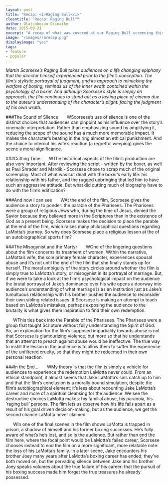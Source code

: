 ```yaml
---
layout: post
title: "Recap: <i>Raging Bull</i>"
cleantitle: "Recap: Raging Bull""
author: Olatunbosun Osinaike
date: 2015-09-21
excerpt: "A recap of what was covered at our Raging Bull screening this past Thursday"
image: "/images/rbrecap.png"
displayimage: "yes"
tags: 
- feature
- popular
---
```


*Martin Scorsese’s Raging Bull takes audiences on a life changing epiphany that the director himself experienced prior to the film’s conception. The film’s stylistic portrayal of judgment, and its approach to mimicking the warfare of boxing, reminds us of the inner wrath contained within the psychology of a boxer. And although Scorsese’s style is simply an approach, the film continues to stand out as a lasting piece of cinema due to the auteur’s understanding of the character’s plight: facing the judgment of his own wrath.*

###The Sound of Silence
&nbsp;&nbsp;&nbsp;&nbsp;&nbsp;&nbsp;WScorsese’s use of silence is one of the distinct choices that audiences can pinpoint as his influence over the story’s cinematic interpretation. Rather than emphasizing sound by amplifying it, reducing the scope of the sound has a much more memorable impact. It makes the character’s beating in the ring almost an ethical punishment. And the choice to intercut his wife’s reaction (a regretful weeping) gives the scene a moral significance. 

###Cutting Time
&nbsp;&nbsp;&nbsp;&nbsp;&nbsp;&nbsp;WThe historical aspects of the film’s production are also very important. After reviewing the script - written by the boxer, as well as Paul Shrader and Mardik - Scorsese chose to scrap much of the original screenplay. Most of what was cut dealt with the boxer’s early life: his relationship with his father, and the rugged upbringing that led him to have such an aggressive attitude. But what did cutting much of biography have to do with the film’s edification?

###And now I can see
&nbsp;&nbsp;&nbsp;&nbsp;&nbsp;&nbsp;WAt the end of the film, Scorsese gives the audience a story to ponder: the parable of the Pharisees. The Pharisees were a group of religious Jews who, during the time of Jesus, denied the Savior because they believed more in the Scriptures than in the existence of God as a present being. Scorsese makes the decision to place the parable at the end of the film, which raises many philosophical questions regarding LaMotta’s journey. So why does Scorsese place a religious lesson at the of an autobiographical sports film?

###The Misogynist and the Martyr 
&nbsp;&nbsp;&nbsp;&nbsp;&nbsp;&nbsp;WOne of the lingering questions about the film concerns its treatment of women. Within the narrative, LaMotta’s wife, the sole primary female character, experiences spousal abuse and it’s not until the end of the film that she finally stands up for herself. The moral ambiguity of the story circles around whether the film is simply true to LaMotta’s story, or misogynist in its portrayal of marriage. But, if we were to take a look at the film’s psychological impact on the audience the brutal portrayal of Jake’s dominance over his wife opens a doorway into audience’s understanding of what marriage is as an institution just as Jake’s tumultuous relationship with his brother pushes the audience to reconsider their own sibling related issues. If Scorsese is making an attempt to teach based on LaMotta’s mistakes, perhaps exposing the audience to the brutality is what gives them inspiration to find their own redemption. 

&nbsp;&nbsp;&nbsp;&nbsp;&nbsp;&nbsp;WThis ties back into the Parable of the Pharisees. The Pharisees were a group that taught Scripture without fully understanding the Spirit of God. So, an explanation for the film’s supposed impartiality towards abuse is not that Scorsese is glamourizing violence, but more so that he understands that an attempt to preach against abuse would be ineffective. The true way to instill the lesson in the audience is to allow them to suffer the experience of the unfiltered cruelty, so that they might be redeemed in their own personal reaction.


###In the End…
&nbsp;&nbsp;&nbsp;&nbsp;&nbsp;&nbsp;WMy theory is that the film is simply a vehicle for audiences to experience the redemption LaMotta never could. From an ethical standpoint, it almost seems that Jake LaMotta’s sins catch up to him and that the film’s conclusion is a morally bound simulation, despite the film’s autobiographical element; it’s less about recounting Jake LaMotta’s career and more of a spiritual cleansing for the audience. We see the destructive choices LaMotta makes: his familial abuse, his paranoia, his ‘raging bull’ persona. The film lets us observe how his life falls apart as a result of his goal driven decision-making, but as the audience, we get the second chance LaMotta never claimed. 

&nbsp;&nbsp;&nbsp;&nbsp;&nbsp;&nbsp;WIn one of the final scenes in the film shows LaMotta is trapped in prison, a shadow of himself and his former boxing successes. He’s fully aware of what’s he’s lost, and so is the audience. But rather than end the film here, where the focal point would be LaMotta’s failed career, Scorsese chooses instead to end the film on a more significant, more relatable note: the loss of his LaMotta’s family. In a later scene, Jake encounters his brother Joey many years after LaMotta’s boxing career has ended; they’ve both moved on, but the pervading silence between Jake and his brother Joey speaks volumes about the true failure of his career: that the pursuit of his boxing success made him forget the true treasures he already possessed.  

